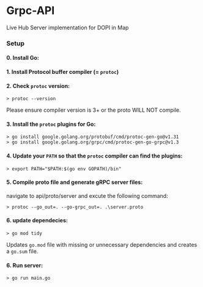 # Grpc-API
Live Hub Server implementation for DOPI in Map

### Setup

#### 0. Install Go:

#### 1. Install Protocol buffer compiler (= `protoc`)

#### 2. Check `protoc` version:
    > protoc --version

Please ensure compiler version is 3+ or the proto WILL NOT compile.

#### 3. Install the `protoc` plugins for Go:
    > go install google.golang.org/protobuf/cmd/protoc-gen-go@v1.31
    > go install google.golang.org/grpc/cmd/protoc-gen-go-grpc@v1.3

#### 4. Update your `PATH` so that the `protoc` compiler can find the plugins:
    > export PATH="$PATH:$(go env GOPATH)/bin"

#### 5. Compile proto file and generate gRPC server files:
navigate to api/proto/server and excute the following command:

    > protoc --go_out=. --go-grpc_out=. .\server.proto

#### 6. update dependecies:
    > go mod tidy
Updates `go.mod` file with missing or unnecessary dependencies and creates a `go.sum` file.

#### 6. Run server:
    > go run main.go